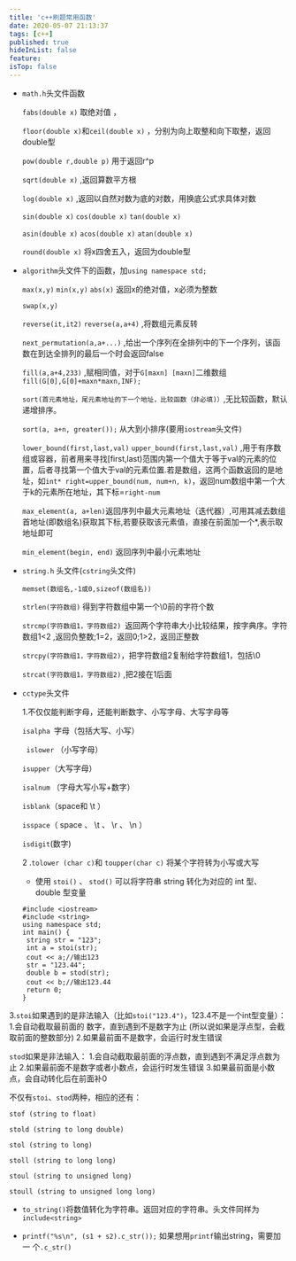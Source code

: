 ```yaml
---
title: 'c++刷题常用函数'
date: 2020-05-07 21:13:37
tags: [c++]
published: true
hideInList: false
feature: 
isTop: false
---
```

* `math.h`头文件函数

  `fabs(double x)`  取绝对值 ，

  `floor(double x)`和`ceil(double x)` ，分别为向上取整和向下取整，返回double型

  `pow(double r,double p)` 用于返回r^p

  `sqrt(double x)` ,返回算数平方根

  `log(double x)` ,返回以自然对数为底的对数，用换底公式求具体对数

  `sin(double x)` `cos(double x)` `tan(double x)` 

  `asin(double x)` `acos(double x)` `atan(double x)` 

  `round(double x)` 将x四舍五入，返回为double型

* `algorithm`头文件下的函数，加`using namespace std;`

  `max(x,y)` `min(x,y)`  `abs(x)` 返回x的绝对值，x必须为整数

  `swap(x,y)` 

  `reverse(it,it2)` `reverse(a,a+4)`  ,将数组元素反转

  `next_permutation(a,a+...)` ,给出一个序列在全排列中的下一个序列，该函数在到达全排列的最后一个时会返回false

  `fill(a,a+4,233)` ,赋相同值，对于`G[maxn] [maxn]`二维数组`fill(G[0],G[0]+maxn*maxn,INF);`

  `sort(首元素地址，尾元素地址的下一个地址，比较函数（非必填)）`,无比较函数，默认递增排序。

  `sort(a, a+n, greater());`  从大到小排序(要用`iostream`头文件)

  `lower_bound(first,last,val)`  `upper_bound(first,last,val)` ,用于有序数组或容器，前者用来寻找[first,last)范围内第一个值大于等于val的元素的位置，后者寻找第一个值大于val的元素位置.若是数组，这两个函数返回的是地址，如`int* right=upper_bound(num, num+n, k)`，返回num数组中第一个大于k的元素所在地址，其下标=`right-num`

  `max_element(a, a+len)`返回序列中最大元素地址（迭代器）,可用其减去数组首地址(即数组名)获取其下标,若要获取该元素值，直接在前面加一个*,表示取地址即可

  `min_element(begin, end)` 返回序列中最小元素地址

* `string.h` 头文件(`cstring`头文件)

  `memset(数组名,-1或0,sizeof(数组名))`

  `strlen(字符数组)` 得到字符数组中第一个\0前的字符个数

  `strcmp(字符数组1，字符数组2) `返回两个字符串大小比较结果，按字典序。字符数组1<2 ,返回负整数;1=2，返回0;1>2，返回正整数

  `strcpy(字符数组1，字符数组2)`，把字符数组2复制给字符数组1，包括\0

  `strcat(字符数组1，字符数组2)` ,把2接在1后面

* `cctype`头文件

  1.不仅仅能判断字⺟，还能判断数字、⼩写字⺟、⼤写字⺟等

  `isalpha `字⺟（包括⼤写、⼩写）

  ` islower` （⼩写字⺟）

  ` isupper `（⼤写字⺟）

   `isalnum` （字⺟⼤写⼩写+数字）

  ` isblank `（space和 \t ）

  ` isspace `（ space 、 \t 、 \r 、 \n ）

  `isdigit`(数字)

  2 .`tolower (char c)`和 `toupper(char c)` 将某个字符转为⼩写或⼤写

  * 使⽤ `stoi()` 、 `stod()`  可以将字符串 string 转化为对应的 int 型、 double 型变量

  ```
  #include <iostream>
  #include <string>
  using namespace std;
  int main() {
   string str = "123";
   int a = stoi(str);
   cout << a;//输出123
   str = "123.44";
   double b = stod(str);
   cout << b;//输出123.44
   return 0;
  }
  ```

3.`stoi`如果遇到的是⾮法输⼊（⽐如`stoi("123.4")`，123.4不是⼀个int型变量）： 1.会⾃动截取最前⾯的     数字，直到遇到不是数字为⽌ (所以说如果是浮点型，会截取前⾯的整数部分) 2.如果最前⾯不是数字，会运⾏时发⽣错误 

  `stod`如果是⾮法输⼊： 1.会⾃动截取最前⾯的浮点数，直到遇到不满⾜浮点数为⽌ 2.如果最前⾯不是数字或者⼩数点，会运⾏时发⽣错误 3.如果最前⾯是⼩数点，会⾃动转化后在前⾯补0 

  不仅有`stoi`、`stod`两种，相应的还有：

   `stof (string to float)`

   `stold (string to long double) `

  `stol (string to long)` 

  `stoll (string to long long)`

   `stoul (string to unsigned long) `

  `stoull (string to unsigned long long)`

* `to_string()`将数值转化为字符串。返回对应的字符串。头文件同样为`include<string>`

* `printf("%s\n", (s1 + s2).c_str());`  如果想⽤`printf`输出string，需要加⼀ 个`.c_str()`


  

